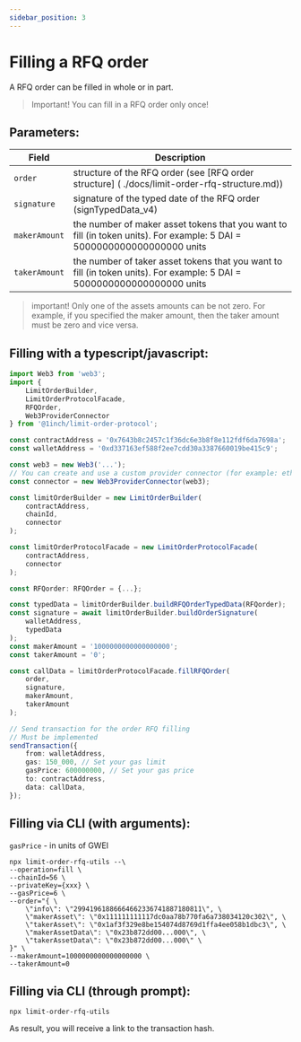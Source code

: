 ```yaml
---
sidebar_position: 3
---
```


# Filling a RFQ order

A RFQ order can be filled in whole or in part.

> Important! You can fill in a RFQ order only once!

## Parameters:

| Field         | Description                                                                                                             |
| ------------- | ----------------------------------------------------------------------------------------------------------------------- |
| `order`       | structure of the RFQ order (see [RFQ order structure] ( ./docs/limit-order-rfq-structure.md))                           |
| `signature`   | signature of the typed date of the RFQ order (signTypedData_v4)                                                         |
| `makerAmount` | the number of maker asset tokens that you want to fill (in token units). For example: 5 DAI = 5000000000000000000 units |
| `takerAmount` | the number of taker asset tokens that you want to fill (in token units). For example: 5 DAI = 5000000000000000000 units |

> important! Only one of the assets amounts can be not zero.
> For example, if you specified the maker amount, then the taker amount must be zero and vice versa.

## Filling with a typescript/javascript:

```typescript
import Web3 from 'web3';
import {
    LimitOrderBuilder,
    LimitOrderProtocolFacade,
    RFQOrder,
    Web3ProviderConnector
} from '@1inch/limit-order-protocol';

const contractAddress = '0x7643b8c2457c1f36dc6e3b8f8e112fdf6da7698a';
const walletAddress = '0xd337163ef588f2ee7cdd30a3387660019be415c9';

const web3 = new Web3('...');
// You can create and use a custom provider connector (for example: ethers)
const connector = new Web3ProviderConnector(web3);

const limitOrderBuilder = new LimitOrderBuilder(
    contractAddress,
    chainId,
    connector
);

const limitOrderProtocolFacade = new LimitOrderProtocolFacade(
    contractAddress,
    connector
);

const RFQorder: RFQOrder = {...};

const typedData = limitOrderBuilder.buildRFQOrderTypedData(RFQorder);
const signature = await limitOrderBuilder.buildOrderSignature(
    walletAddress,
    typedData
);
const makerAmount = '1000000000000000000';
const takerAmount = '0';

const callData = limitOrderProtocolFacade.fillRFQOrder(
    order,
    signature,
    makerAmount,
    takerAmount
);

// Send transaction for the order RFQ filling
// Must be implemented
sendTransaction({
    from: walletAddress,
    gas: 150_000, // Set your gas limit
    gasPrice: 600000000, // Set your gas price
    to: contractAddress,
    data: callData,
});
```

## Filling via CLI (with arguments):

`gasPrice` - in units of GWEI

```shell
npx limit-order-rfq-utils --\
--operation=fill \
--chainId=56 \
--privateKey={xxx} \
--gasPrice=6 \
--order="{ \
    \"info\": \"29941961886664662336741887180811\", \
    \"makerAsset\": \"0x111111111117dc0aa78b770fa6a738034120c302\", \
    \"takerAsset\": \"0x1af3f329e8be154074d8769d1ffa4ee058b1dbc3\", \
    \"makerAssetData\": \"0x23b872dd00...000\", \
    \"takerAssetData\": \"0x23b872dd00...000\" \
}" \
--makerAmount=1000000000000000000 \
--takerAmount=0
```

## Filling via CLI (through prompt):

```shell
npx limit-order-rfq-utils
```

As result, you will receive a link to the transaction hash.
